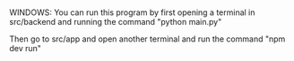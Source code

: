 ###
WINDOWS:
You can run this program by first opening a terminal in src/backend and running the command "python main.py"

Then go to src/app and open another terminal and run the command "npm dev run"
